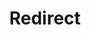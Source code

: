 ﻿---
layout: src/layouts/Redirect.astro
title: Redirect
redirect: https://octopus.com/docs/octopus-rest-api/octopus.migrator.exe-command-line
pubDate:  2023-01-01
navSearch: false
navSitemap: false
navMenu: false
---
